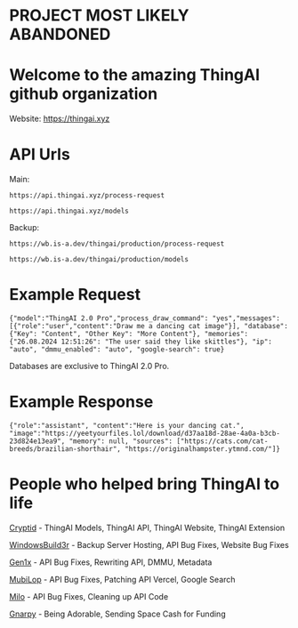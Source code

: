 # **PROJECT MOST LIKELY ABANDONED**

# Welcome to the amazing ThingAI github organization
Website: https://thingai.xyz
# API Urls
Main:
```
https://api.thingai.xyz/process-request
```
```
https://api.thingai.xyz/models
```
Backup:
```
https://wb.is-a.dev/thingai/production/process-request
```
```
https://wb.is-a.dev/thingai/production/models
```
# Example Request
```
{"model":"ThingAI 2.0 Pro","process_draw_command": "yes","messages":[{"role":"user","content":"Draw me a dancing cat image"}], "database": {"Key": "Content", "Other Key": "More Content"}, "memories": {"26.08.2024 12:51:26": "The user said they like skittles"}, "ip": "auto", "dmmu_enabled": "auto", "google-search": true}
```
Databases are exclusive to ThingAI 2.0 Pro.
# Example Response
```
{"role":"assistant", "content":"Here is your dancing cat.", "image":"https://yeetyourfiles.lol/download/d37aa18d-28ae-4a0a-b3cb-23d824e13ea9", "memory": null, "sources": ["https://cats.com/cat-breeds/brazilian-shorthair", "https://originalhampster.ytmnd.com/"]}
```

# People who helped bring ThingAI to life
[Cryptid](https://github.com/NotCryptid) - ThingAI Models, ThingAI API, ThingAI Website, ThingAI Extension

[WindowsBuild3r](https://github.com/davidctinescu) - Backup Server Hosting, API Bug Fixes, Website Bug Fixes

[Gen1x](https://github.com/Gen1x-ALT/) - API Bug Fixes, Rewriting API, DMMU, Metadata

[MubiLop](https://github.com/cicerorph) - API Bug Fixes, Patching API Vercel, Google Search

[Milo](https://github.com/MiloDev123) - API Bug Fixes, Cleaning up API Code

[Gnarpy](https://github.com/gnarpymybeloved) - Being Adorable, Sending Space Cash for Funding
